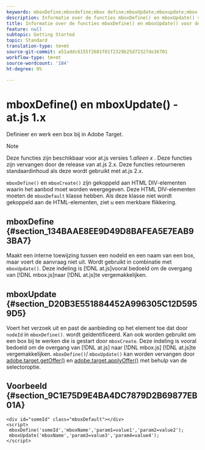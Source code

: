 ```yaml
---
keywords: mboxDefine;mboxdefine;mbox define;mboxUpdate;mboxupdate;mbox update;at.js;functions;function
description: Informatie over de functies mboxDefine() en mboxUpdate() voor de JavaScript-bibliotheek van Adobe Target at.js.
title: Informatie over de functies mboxDefine() en mboxUpdate() voor de JavaScript-bibliotheek van Adobe Target at.js.
feature: null
subtopic: Getting Started
topic: Standard
translation-type: tm+mt
source-git-commit: a51addc6155f2681f01f2329b25d72327de36701
workflow-type: tm+mt
source-wordcount: '184'
ht-degree: 0%

---
```



# mboxDefine() en mboxUpdate() - at.js 1.x

Definieer en werk een box bij in Adobe Target.

>[!NOTE]
>
>Deze functies zijn beschikbaar voor at.js versies 1.*alleen x* . Deze functies zijn vervangen door de release van at.js 2.x. Deze functies retourneren standaardinhoud als deze wordt gebruikt met at.js 2.x.

`mboxDefine()` en `mboxCreate()` zijn gekoppeld aan HTML DIV-elementen waarin het aanbod moet worden weergegeven. Deze HTML DIV-elementen moeten de `mboxDefault` klasse hebben. Als deze klasse niet wordt gekoppeld aan de HTML-elementen, ziet u een merkbare flikkering.

## mboxDefine {#section_134BAAE8EE9D49D8BAFEA5E7EAB93BA7}

Maakt een interne toewijzing tussen een nodeId en een naam van een box, maar voert de aanvraag niet uit. Wordt gebruikt in combinatie met `mboxUpdate()`. Deze indeling is [!DNL at.js]vooral bedoeld om de overgang van [!DNL mbox.js]naar [!DNL at.js]te vergemakkelijken.

## mboxUpdate {#section_D20B3E551884452A996305C12D5959D5}

Voert het verzoek uit en past de aanbieding op het element toe dat door `nodeId` in `mboxDefine()`. wordt geïdentificeerd. Kan ook worden gebruikt om een box bij te werken die is gestart door `mboxCreate`. Deze indeling is vooral bedoeld om de overgang van [!DNL at.js] naar [!DNL mbox.js] [!DNL at.js]te vergemakkelijken. `mboxDefine()`/ `mboxUpdate()` kan worden vervangen door [adobe.target.getOffer()](/help/c-implementing-target/c-implementing-target-for-client-side-web/adobe-target-getoffer.md) en [adobe.target.applyOffer()](/help/c-implementing-target/c-implementing-target-for-client-side-web/adobe-target-applyoffer.md) met behulp van de selectoroptie.

## Voorbeeld {#section_9C1E75D9E4BA4DC7879D2B69877EB01A}

```
<div id="someId" class="mboxDefault"></div> 
<script> 
 mboxDefine('someId','mboxName','param1=value1','param2=value2'); 
 mboxUpdate('mboxName','param3=value3','param4=value4'); 
</script>
```
